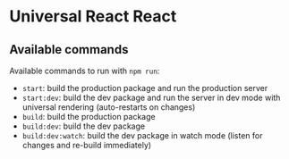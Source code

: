 # Universal React React

## Available commands

Available commands to run with `npm run`:

 - `start`: build the production package and run the production server
 - `start:dev`: build the dev package and run the server in dev mode with universal rendering (auto-restarts on changes)
 - `build`: build the production package
 - `build:dev`: build the dev package
 - `build:dev:watch`: build the dev package in watch mode (listen for changes and re-build immediately)

